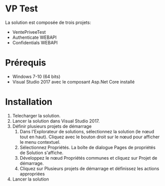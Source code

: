 # VP Test

La solution est composée de trois projets: 
* VentePriveeTest 
* Authenticate WEBAPI 
* Confidentials WEBAPI 

# Prérequis
* Windows 7-10 (64 bits)
* Visual Studio 2017 avec le composant Asp.Net Core installé

# Installation

1. Telecharger la solution.
1. Lancer la solution dans Visual Studio 2017.
1. Définir plusieurs projets de démarrage
   1. Dans l'Explorateur de solutions, sélectionnez la solution (le nœud tout en haut). Cliquez avec le bouton droit sur le nœud pour afficher le menu contextuel.
   1. Sélectionnez Propriétés. La boîte de dialogue Pages de propriétés de Solution s'affiche.
   1. Développez le nœud Propriétés communes et cliquez sur Projet de démarrage.
   1. Cliquez sur Plusieurs projets de démarrage et définissez les actions appropriées
1. Lancer la solution
